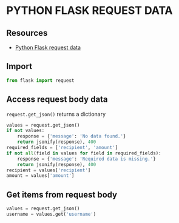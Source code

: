 # PYTHON FLASK REQUEST DATA

## Resources

- [Python Flask request data](https://flask.palletsprojects.com/en/2.2.x/quickstart/#accessing-request-data)

## Import

```python
from flask import request
```

## Access request body data

`request.get_json()` returns a dictionary

```python
values = request.get_json()
if not values:
    response = {'message': 'No data found.'}
    return jsonify(response), 400
required_fields = ['recipient', 'amount']
if not all(field in values for field in required_fields):
    response = {'message': 'Required data is missing.'}
    return jsonify(response), 400
recipient = values['recipient']
amount = values['amount']
```

## Get items from request body

```python
values = request.get_json()
username = values.get('username')
```
